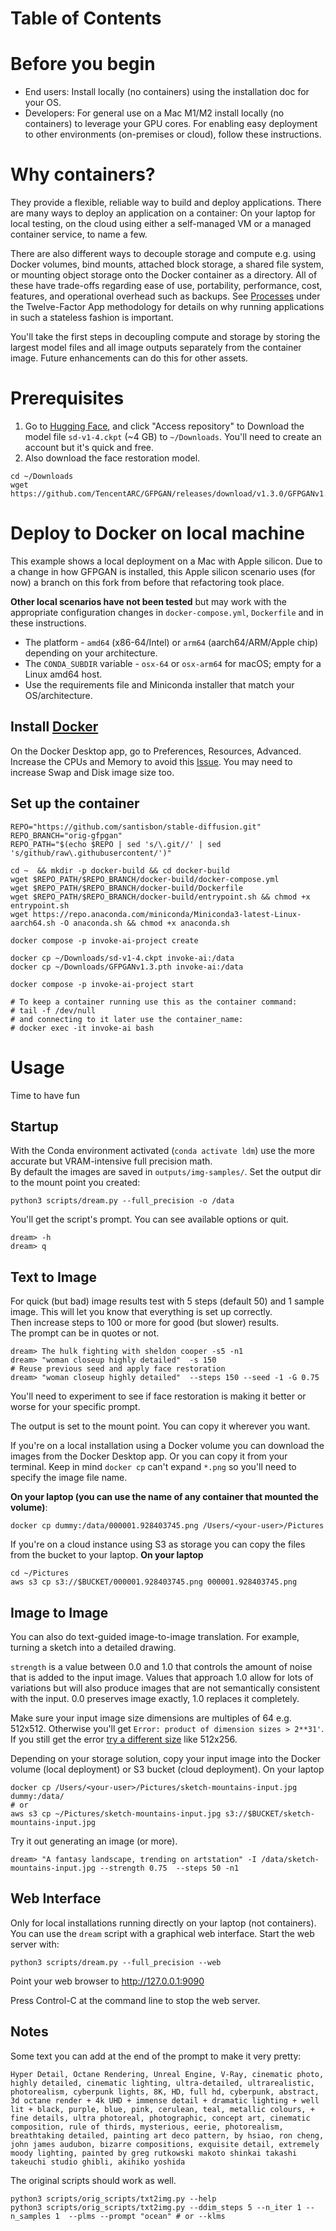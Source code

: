 Table of Contents
=================
<!--ts-->
<!--te-->

# Before you begin

- End users: Install locally (no containers) using the installation doc for your OS.
- Developers: For general use on a Mac M1/M2 install locally (no containers) to leverage your GPU cores. For enabling easy deployment to other environments (on-premises or cloud), follow these instructions.  

# Why containers?

They provide a flexible, reliable way to build and deploy applications. There are many ways to deploy an application on a container: On your laptop for local testing, on the cloud using either a self-managed VM or a managed container service, to name a few.  

There are also different ways to decouple storage and compute e.g. using Docker volumes, bind mounts, attached block storage, a shared file system, or mounting object storage onto the Docker container as a directory. All of these have trade-offs regarding ease of use, portability, performance, cost, features, and operational overhead such as backups. See [Processes](https://12factor.net/processes) under the Twelve-Factor App methodology for details on why running applications in such a stateless fashion is important.  

You'll take the first steps in decoupling compute and storage by storing the largest model files and all image outputs separately from the container image. Future enhancements can do this for other assets.  

# Prerequisites

1. Go to [Hugging Face](https://huggingface.co/CompVis/stable-diffusion-v-1-4-original), and click "Access repository" to Download the model file ```sd-v1-4.ckpt``` (~4 GB) to ```~/Downloads```. You'll need to create an account but it's quick and free.  
2. Also download the face restoration model.
```Shell
cd ~/Downloads
wget https://github.com/TencentARC/GFPGAN/releases/download/v1.3.0/GFPGANv1.3.pth
```

# Deploy to Docker on local machine 
 
This example shows a local deployment on a Mac with Apple silicon. Due to a change in how GFPGAN is installed, this Apple silicon scenario uses (for now) a branch on this fork from before that refactoring took place. 

**Other local scenarios have not been tested** but may work with the appropriate configuration changes in ```docker-compose.yml```, ```Dockerfile``` and in these instructions.  
- The platform - ```amd64``` (x86-64/Intel) or ```arm64``` (aarch64/ARM/Apple chip) depending on your architecture.
- The ```CONDA_SUBDIR``` variable - ```osx-64``` or ```osx-arm64``` for macOS; empty for a Linux amd64 host.
- Use the requirements file and Miniconda installer that match your OS/architecture.

## Install [Docker](https://github.com/santisbon/guides/blob/main/setup/docker.md)  
On the Docker Desktop app, go to Preferences, Resources, Advanced. Increase the CPUs and Memory to avoid this [Issue](https://github.com/invoke-ai/InvokeAI/issues/342). You may need to increase Swap and Disk image size too.  

## Set up the container

```Shell
REPO="https://github.com/santisbon/stable-diffusion.git"
REPO_BRANCH="orig-gfpgan"
REPO_PATH="$(echo $REPO | sed 's/\.git//' | sed 's/github/raw\.githubusercontent/')"

cd ~  && mkdir -p docker-build && cd docker-build
wget $REPO_PATH/$REPO_BRANCH/docker-build/docker-compose.yml
wget $REPO_PATH/$REPO_BRANCH/docker-build/Dockerfile
wget $REPO_PATH/$REPO_BRANCH/docker-build/entrypoint.sh && chmod +x entrypoint.sh
wget https://repo.anaconda.com/miniconda/Miniconda3-latest-Linux-aarch64.sh -O anaconda.sh && chmod +x anaconda.sh

docker compose -p invoke-ai-project create

docker cp ~/Downloads/sd-v1-4.ckpt invoke-ai:/data
docker cp ~/Downloads/GFPGANv1.3.pth invoke-ai:/data

docker compose -p invoke-ai-project start

# To keep a container running use this as the container command: 
# tail -f /dev/null
# and connecting to it later use the container_name:
# docker exec -it invoke-ai bash
```

# Usage 
Time to have fun

## Startup

With the Conda environment activated (```conda activate ldm```) use the more accurate but VRAM-intensive full precision math.  
By default the images are saved in ```outputs/img-samples/```. Set the output dir to the mount point you created: 
```Shell
python3 scripts/dream.py --full_precision -o /data
```

You'll get the script's prompt. You can see available options or quit.
```Shell
dream> -h
dream> q
```

## Text to Image
For quick (but bad) image results test with 5 steps (default 50) and 1 sample image. This will let you know that everything is set up correctly.  
Then increase steps to 100 or more for good (but slower) results.  
The prompt can be in quotes or not.
```Shell
dream> The hulk fighting with sheldon cooper -s5 -n1 
dream> "woman closeup highly detailed"  -s 150
# Reuse previous seed and apply face restoration
dream> "woman closeup highly detailed"  --steps 150 --seed -1 -G 0.75 
```

You'll need to experiment to see if face restoration is making it better or worse for your specific prompt.

The output is set to the mount point. You can copy it wherever you want.  

If you're on a local installation using a Docker volume you can download the images from the Docker Desktop app. Or you can copy it from your terminal. Keep in mind ```docker cp``` can't expand ```*.png``` so you'll need to specify the image file name.  

**On your laptop (you can use the name of any container that mounted the volume)**:
```Shell
docker cp dummy:/data/000001.928403745.png /Users/<your-user>/Pictures 
```

If you're on a cloud instance using S3 as storage you can copy the files from the bucket to your laptop.
**On your laptop**
```Shell
cd ~/Pictures
aws s3 cp s3://$BUCKET/000001.928403745.png 000001.928403745.png
```

## Image to Image
You can also do text-guided image-to-image translation. For example, turning a sketch into a detailed drawing.  

```strength``` is a value between 0.0 and 1.0 that controls the amount of noise that is added to the input image. Values that approach 1.0 allow for lots of variations but will also produce images that are not semantically consistent with the input. 0.0 preserves image exactly, 1.0 replaces it completely.  

Make sure your input image size dimensions are multiples of 64 e.g. 512x512. Otherwise you'll get ```Error: product of dimension sizes > 2**31'```. If you still get the error [try a different size](https://support.apple.com/guide/preview/resize-rotate-or-flip-an-image-prvw2015/mac#:~:text=image's%20file%20size-,In%20the%20Preview%20app%20on%20your%20Mac%2C%20open%20the%20file,is%20shown%20at%20the%20bottom.) like 512x256.  

Depending on your storage solution, copy your input image into the Docker volume (local deployment) or S3 bucket (cloud deployment).
On your laptop
```Shell
docker cp /Users/<your-user>/Pictures/sketch-mountains-input.jpg dummy:/data/
# or
aws s3 cp ~/Pictures/sketch-mountains-input.jpg s3://$BUCKET/sketch-mountains-input.jpg
```

Try it out generating an image (or more).  
```Shell
dream> "A fantasy landscape, trending on artstation" -I /data/sketch-mountains-input.jpg --strength 0.75  --steps 50 -n1
```

## Web Interface
Only for local installations running directly on your laptop (not containers).  
You can use the ```dream``` script with a graphical web interface. Start the web server with:
```Shell
python3 scripts/dream.py --full_precision --web
```
Point your web browser to http://127.0.0.1:9090  

Press Control-C at the command line to stop the web server.

## Notes

Some text you can add at the end of the prompt to make it very pretty:
```Shell
Hyper Detail, Octane Rendering, Unreal Engine, V-Ray, cinematic photo, highly detailed, cinematic lighting, ultra-detailed, ultrarealistic, photorealism, cyberpunk lights, 8K, HD, full hd, cyberpunk, abstract, 3d octane render + 4k UHD + immense detail + dramatic lighting + well lit + black, purple, blue, pink, cerulean, teal, metallic colours, + fine details, ultra photoreal, photographic, concept art, cinematic composition, rule of thirds, mysterious, eerie, photorealism, breathtaking detailed, painting art deco pattern, by hsiao, ron cheng, john james audubon, bizarre compositions, exquisite detail, extremely moody lighting, painted by greg rutkowski makoto shinkai takashi takeuchi studio ghibli, akihiko yoshida
```

The original scripts should work as well.
```Shell
python3 scripts/orig_scripts/txt2img.py --help
python3 scripts/orig_scripts/txt2img.py --ddim_steps 5 --n_iter 1 --n_samples 1  --plms --prompt "ocean" # or --klms
```
